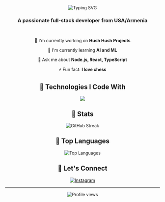 <div align="center">
  <img src="https://readme-typing-svg.demolab.com?font=Fira+Code&duration=2800&color=B60CF7&center=true&vCenter=true&multiline=true&width=435&height=70&lines=Hey%2C+I+am+V!;Welcome+to+my+profile!" alt="Typing SVG" />
</div>

<h3 align="center">A passionate full-stack developer from USA/Armenia</h3>

<br/>

<div align="center">
  
  🔭 I'm currently working on **Hush Hush Projects**
  
  🌱 I'm currently learning **AI and ML**
  
  💬 Ask me about **Node.js, React, TypeScript**
  
  ⚡ Fun fact: **I love chess**
  
</div>

<div align="center">
  <h2>🚀 Technologies I Code With</h2>
  <img src="https://skillicons.dev/icons?i=ts,js,react,nodejs,express,mongodb,postgres,aws,azure,docker" />
</div>

<div align="center">
  <h2>🎯 Stats</h2>
  <img src="https://github-readme-streak-stats.herokuapp.com?user=VaheOfficial&theme=dark&border_radius=8&short_numbers=true&date_format=M%20j%5B%2C%20Y%5D" alt="GitHub Streak" />
</div>

<div align="center">
  <h2>🌟 Top Languages</h2>
  <img src="https://github-readme-stats.vercel.app/api/top-langs/?username=vaheofficial&layout=compact&theme=tokyonight&hide_border=true" alt="Top Languages" />
</div>

<div align="center">
  <h2>🤝 Let's Connect</h2>
  
[![Instagram](https://img.shields.io/badge/Instagram-%23E4405F.svg?style=for-the-badge&logo=Instagram&logoColor=white)](https://instagram.com/_vaheofficial_)  
  
</div>

---

<div align="center">
  <img src="https://komarev.com/ghpvc/?username=vaheofficial&color=blueviolet" alt="Profile views" />
</div>
